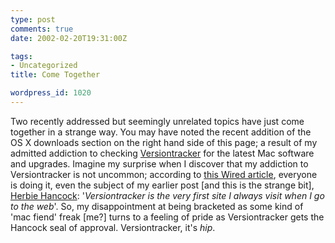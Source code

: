 ```yaml
---
type: post
comments: true
date: 2002-02-20T19:31:00Z

tags:
- Uncategorized
title: Come Together

wordpress_id: 1020
---
```


Two recently addressed but seemingly unrelated topics have just come together in a strange way. You may have noted the recent addition of the OS X downloads section on the right hand side of this page; a result of my admitted addiction to checking [Versiontracker](http://www.versiontracker.com) for the latest Mac software and upgrades. Imagine my surprise when I discover that my addiction to Versiontracker is not uncommon; according to [this Wired article](http://www.wired.com/news/mac/0,2125,50329,00.html), everyone is doing it, even the subject of my earlier post [and this is the strange bit], [Herbie Hancock](http://www.herbie-hancock.com/): '_Versiontracker is the very first site I always visit when I go to the web_'. So, my disappointment at being bracketed as some kind of 'mac fiend' freak [me?] turns to a feeling of pride as Versiontracker gets the Hancock seal of approval. Versiontracker, it's _hip_. 
